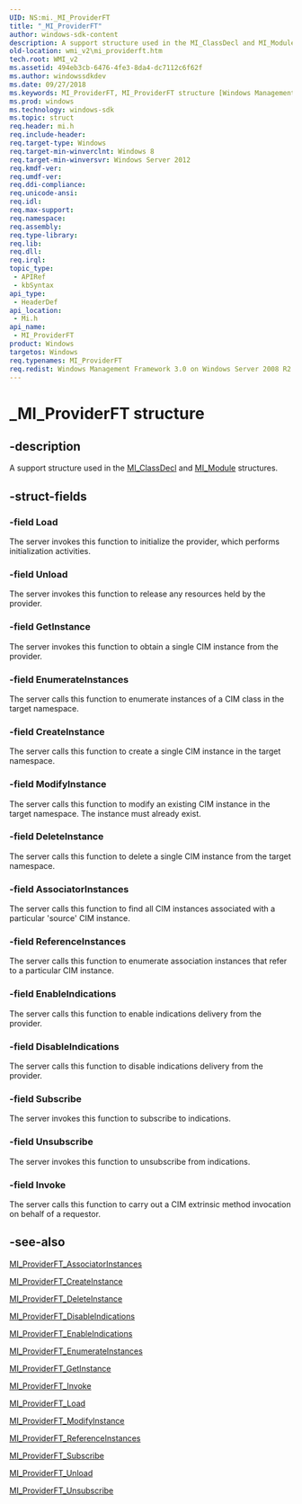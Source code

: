 ```yaml
---
UID: NS:mi._MI_ProviderFT
title: "_MI_ProviderFT"
author: windows-sdk-content
description: A support structure used in the MI_ClassDecl and MI_Module structures.
old-location: wmi_v2\mi_providerft.htm
tech.root: WMI_v2
ms.assetid: 494eb3cb-6476-4fe3-8da4-dc7112c6f62f
ms.author: windowssdkdev
ms.date: 09/27/2018
ms.keywords: MI_ProviderFT, MI_ProviderFT structure [Windows Management Infrastructure (MI)], _MI_ProviderFT, mi/MI_ProviderFT, wmi_v2.mi_providerft
ms.prod: windows
ms.technology: windows-sdk
ms.topic: struct
req.header: mi.h
req.include-header: 
req.target-type: Windows
req.target-min-winverclnt: Windows 8
req.target-min-winversvr: Windows Server 2012
req.kmdf-ver: 
req.umdf-ver: 
req.ddi-compliance: 
req.unicode-ansi: 
req.idl: 
req.max-support: 
req.namespace: 
req.assembly: 
req.type-library: 
req.lib: 
req.dll: 
req.irql: 
topic_type:
 - APIRef
 - kbSyntax
api_type:
 - HeaderDef
api_location:
 - Mi.h
api_name:
 - MI_ProviderFT
product: Windows
targetos: Windows
req.typenames: MI_ProviderFT
req.redist: Windows Management Framework 3.0 on Windows Server 2008 R2 with SP1, Windows 7 with SP1, and Windows Server 2008 with SP2
---
```


# _MI_ProviderFT structure


## -description


A support structure used in the <a href="https://msdn.microsoft.com/8e2e2838-5d08-4e51-be96-0928042ccb9f">MI_ClassDecl</a> and <a href="https://msdn.microsoft.com/76a034eb-f5e0-4da2-9c9d-99e196c17da5">MI_Module</a> structures.


## -struct-fields




### -field Load

The server invokes this function to initialize the provider, which
 performs initialization activities.


### -field Unload

The server invokes this function to release any resources held by the 
 provider.


### -field GetInstance

The server invokes this function to obtain a single CIM 
 instance from the provider.


### -field EnumerateInstances

The server calls this function to enumerate instances of a CIM class 
 in the target namespace.


### -field CreateInstance

The server calls this function to create a single CIM 
 instance in the target namespace.


### -field ModifyInstance

The server calls this function to modify an existing CIM 
 instance in the target namespace. The instance must already exist.


### -field DeleteInstance

The server calls this function to delete a single CIM 
 instance from the target namespace.


### -field AssociatorInstances

The server calls this function to find all CIM instances
 associated with a particular 'source' CIM instance.


### -field ReferenceInstances

The server calls this function to enumerate association 
 instances that refer to a particular CIM instance.


### -field EnableIndications

The server calls this function to enable indications delivery 
 from the provider.


### -field DisableIndications

The server calls this function to disable indications delivery 
 from the provider.


### -field Subscribe

The server invokes this function to subscribe to indications.


### -field Unsubscribe

The server invokes this function to unsubscribe from indications.


### -field Invoke

The server calls this function to carry out a CIM extrinsic method 
 invocation on behalf of a requestor.


## -see-also




<a href="https://msdn.microsoft.com/91301D6A-9A13-4898-A923-DB02ACEC9F68">MI_ProviderFT_AssociatorInstances</a>



<a href="https://msdn.microsoft.com/A2502252-A519-45C9-8CA3-661A0E36C0F6">MI_ProviderFT_CreateInstance</a>



<a href="https://msdn.microsoft.com/D4F51943-D1B4-42E5-A798-C76D4973EA01">MI_ProviderFT_DeleteInstance</a>



<a href="https://msdn.microsoft.com/AEBD1588-F7CF-44AA-ADEC-BFA9A7690DBB">MI_ProviderFT_DisableIndications</a>



<a href="https://msdn.microsoft.com/009E9BC7-75F3-4FC5-AA93-35704E5A31CD">MI_ProviderFT_EnableIndications</a>



<a href="https://msdn.microsoft.com/5BBACC7B-FB82-4E1B-9FDD-790BD2504708">MI_ProviderFT_EnumerateInstances</a>



<a href="https://msdn.microsoft.com/0BF77CC5-AA21-424E-9A2D-A31C1F48793D">MI_ProviderFT_GetInstance</a>



<a href="https://msdn.microsoft.com/998B048C-D8DC-47F0-A593-DFA82846B647">MI_ProviderFT_Invoke</a>



<a href="https://msdn.microsoft.com/CD0A5D2C-8877-488D-9F9C-658FC3AEF76F">MI_ProviderFT_Load</a>



<a href="https://msdn.microsoft.com/D653E9C1-0DC4-44F7-B5EE-AB0C2DC37701">MI_ProviderFT_ModifyInstance</a>



<a href="https://msdn.microsoft.com/6F054C86-71A1-43EF-AA60-12D0AF353B5F">MI_ProviderFT_ReferenceInstances</a>



<a href="https://msdn.microsoft.com/C23CD295-254D-4239-BD8E-9EC01C52A724">MI_ProviderFT_Subscribe</a>



<a href="https://msdn.microsoft.com/D539EF50-D5A3-433C-BF05-DDD9F0026A18">MI_ProviderFT_Unload</a>



<a href="https://msdn.microsoft.com/F0D265FC-8E4D-4936-9513-07278A6AA8C3">MI_ProviderFT_Unsubscribe</a>
 

 

